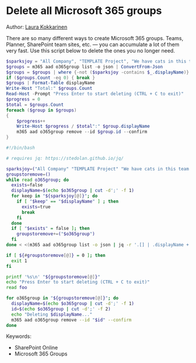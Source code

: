 # Delete all Microsoft 365 groups

Author: [Laura Kokkarinen](https://laurakokkarinen.com/does-it-spark-joy-powershell-scripts-for-keeping-your-development-environment-tidy-and-spotless/#delete-all-office-365-groups)

There are so many different ways to create Microsoft 365 groups. Teams, Planner, SharePoint team sites, etc. — you can accumulate a lot of them very fast. Use this script below to delete the ones you no longer need.

```powershell tab="PowerShell Core"
$sparksjoy = "All Company", "TEMPLATE Project", "We have cats in this team! Join!"
$groups = m365 aad o365group list -o json | ConvertFrom-Json
$groups = $groups | where {-not ($sparksjoy -contains $_.displayName)}
if ($groups.Count -eq 0) { break }
$groups | Format-Table displayName
Write-Host "Total:" $groups.Count
Read-Host -Prompt "Press Enter to start deleting (CTRL + C to exit)"
$progress = 0
$total = $groups.Count
foreach ($group in $groups)
{
    $progress++
    Write-Host $progress / $total":" $group.displayName
    m365 aad o365group remove --id $group.id --confirm
}
```

```bash tab="Bash"
#!/bin/bash

# requires jq: https://stedolan.github.io/jq/

sparksjoy=("All Company" "TEMPLATE Project" "We have cats in this team! Join!")
groupstoremove=()
while read o365group; do
  exists=false
  displayName=$(echo $o365group | cut -d';' -f 1)
  for keep in "${sparksjoy[@]}"; do
    if [ "$keep" == "$displayName" ] ; then
      exists=true
      break
    fi
  done
  if [ "$exists" = false ]; then
    groupstoremove+=("$o365group")
  fi
done < <(m365 aad o365group list -o json | jq -r '.[] | .displayName + ";" + .id')

if [ ${#groupstoremove[@]} = 0 ]; then
  exit 1
fi

printf '%s\n' "${groupstoremove[@]}"
echo "Press Enter to start deleting (CTRL + C to exit)"
read foo

for o365group in "${groupstoremove[@]}"; do
  displayName=$(echo $o365group | cut -d';' -f 1)
  id=$(echo $o365group | cut -d';' -f 2)
  echo "Deleting $displayName..."
  m365 aad o365group remove --id "$id" --confirm
done
```

Keywords:

- SharePoint Online
- Microsoft 365 Groups
